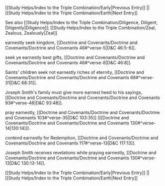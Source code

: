 [[Study Helps/Index to the Triple Combination/Early|Previous Entry]]  ||  [[Study Helps/Index to the Triple Combination/Earth|Next Entry]]

 See also [[Study Helps/Index to the Triple Combination/Diligence, Diligent, Diligently|Diligence]]; [[Study Helps/Index to the Triple Combination/Zeal, Zealous, Zealously|Zeal]]

 earnestly seek kingdom, [[Doctrine and Covenants/Doctrine and Covenants/Doctrine and Covenants 46#^verse-5|D&C 46:5-6]].

 seek ye earnestly best gifts, [[Doctrine and Covenants/Doctrine and Covenants/Doctrine and Covenants 46#^verse-8|D&C 46:8]].

 Saints' children seek not earnestly riches of eternity, [[Doctrine and Covenants/Doctrine and Covenants/Doctrine and Covenants 68#^verse-31|D&C 68:31]].

 Joseph Smith's family must give more earnest heed to his sayings, [[Doctrine and Covenants/Doctrine and Covenants/Doctrine and Covenants 93#^verse-48|D&C 93:48]].

 pray earnestly, [[Doctrine and Covenants/Doctrine and Covenants/Doctrine and Covenants 103#^verse-35|D&C 103:35]] ([[Doctrine and Covenants/Doctrine and Covenants/Doctrine and Covenants 130#^verse-14|130:14]]).

 contend earnestly for Redemption, [[Doctrine and Covenants/Doctrine and Covenants/Doctrine and Covenants 117#^verse-13|D&C 117:13]].

 Joseph Smith receives revelations while praying earnestly, [[Doctrine and Covenants/Doctrine and Covenants/Doctrine and Covenants 130#^verse-13|D&C 130:13-14]].

[[Study Helps/Index to the Triple Combination/Early|Previous Entry]]  ||  [[Study Helps/Index to the Triple Combination/Earth|Next Entry]]